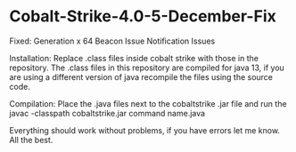 # Cobalt-Strike-4.0-5-December-Fix

Fixed:
Generation x 64 Beacon Issue
Notification Issues

Installation:
Replace .class files inside cobalt strike with those in the repository.
The .class files in this repository are compiled for java 13, if you are using a different version of java recompile the files using the source code.

Compilation:
Place the .java files next to the cobaltstrike .jar file and run the javac -classpath cobaltstrike.jar command name.java

Everything should work without problems, if you have errors let me know.
All the best.
